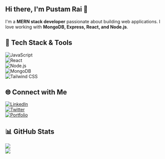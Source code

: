 ## Hi there, I'm Pustam Rai 👋  

I'm a **MERN stack developer** passionate about building web applications. I love working with **MongoDB, Express, React, and Node.js**.

## 🚀 Tech Stack & Tools  

![JavaScript](https://img.shields.io/badge/JavaScript-F7DF1E?style=for-the-badge&logo=javascript&logoColor=black)  
![React](https://img.shields.io/badge/React-61DAFB?style=for-the-badge&logo=react&logoColor=black)   
![Node.js](https://img.shields.io/badge/Node.js-339933?style=for-the-badge&logo=node.js&logoColor=white)  
![MongoDB](https://img.shields.io/badge/MongoDB-4EA94B?style=for-the-badge&logo=mongodb&logoColor=white)  
![Tailwind CSS](https://img.shields.io/badge/TailwindCSS-06B6D4?style=for-the-badge&logo=tailwindcss&logoColor=white) 

## 🌐 Connect with Me  

[![LinkedIn](https://img.shields.io/badge/LinkedIn-0A66C2?style=for-the-badge&logo=linkedin&logoColor=white)](https://www.linkedin.com/in/pustamrai)  
[![Twitter](https://img.shields.io/badge/Twitter-1DA1F2?style=for-the-badge&logo=twitter&logoColor=white)](https://x.com/https://x.com/RaiPustam)  
[![Portfolio](https://img.shields.io/badge/Portfolio-000000?style=for-the-badge&logo=vercel&logoColor=white)](https://pustamrai.vercel.app)  

## 📊 GitHub Stats

![](https://github-readme-stats.vercel.app/api?username=PustamRai&theme=dark&hide_border=false&include_all_commits=false&count_private=false)<br/>
![](https://github-readme-stats.vercel.app/api/top-langs/?username=PustamRai&theme=dark&hide_border=false&include_all_commits=false&count_private=false&layout=compact)

<!-- Proudly created with GPRM ( https://gprm.itsvg.in ) -->
